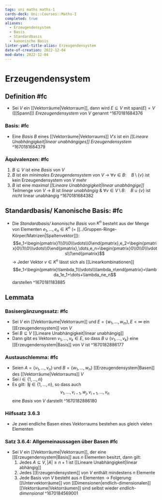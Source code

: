 ```yaml
---
tags: uni maths maths-1
cards-deck: Uni::Courses::Maths-I
completed: true
aliases:
  - Erzeugendensystem
  - Basis
  - Standardbasis
  - kanonische Basis
linter-yaml-title-alias: Erzeugendensystem
date-of-creation: 2022-12-04
mod-date: 2022-12-04
---
```


# Erzeugendensystem

## Definition #fc
- Sei $V$ ein [[Vektorräume|Vektorraum]], dann wird $E\subseteq V$ mit $\text{span}(E)=V$ ([[Spann]]) *Erezeugendensystem* von $V$ genannt
^1670181684376

### Basis: #fc
- Eine *Basis* $B$ eines [[Vektorräume|Vektorraums]] $V's$ ist ein *[[Lineare Unabhängigkeit|linear unabhängiges]] Erzeugendensystem*
^1670181684379

### Äquivalenzen: #fc
1. $B\subseteq V$ ist eine *Basis* von $V$
2. $B$ ist ein *minimales Erzeugendensystem* von $V$
	 → $\forall v\in B:\quad B\setminus\{v\}$ ist kein Erzeugendensystem von $V$ mehr
3. $B$ ist eine *maximal [[Lineare Unabhängigkeit|linear unabhängige]]* Teilmenge von $V$
	 → $B$ ist *linear unabhängig* & $\forall v\in V\setminus B:\quad B\cup\{v\}$ ist *nicht* linear unabhängig
^1670181684382

## Standardbasis/ Kanonische Basis: #fc
- Die *Standardbasis/ kanonische Basis* von $K^n$ besteht aus der Menge von Elementen $e_1,\dots,e_n\in K^n$ (= [[../Gruppen-Ringe-Körper/Matrizen|Spaltenvektor]]):$$e_1=\begin{pmatrix}1\\0\\0\\\vdots\\0\end{pmatrix},e_2=\begin{pmatrix}0\\1\\0\\\vdots\\0\end{pmatrix},\dots,e_n=\begin{pmatrix}0\\0\\0\\\vdots\\1\end{pmatrix}$$
	→ Jeder Vektor $v\in K^n$ lässt sich als [[Linearkombinationen]] $$e_1=\begin{pmatrix}\lambda_1\\\vdots\\\lambda_n\end{pmatrix}=\lambda_1e_1+\dots+\lambda_ne_n$$ darstellen
^1670181183885

## Lemmata

### Basisergänzungssatz: #fc
- Sei $V$ ein [[Vektorräume|Vektorraum]] und $E=\{w_1,\dots,w_m\},E<\infty$ ein [[Erzeugendensystem]] von $V$
- Sei $B\subseteq V$ [[Lineare Unabhängigkeit|linear unabhängig]]
- Dann gibt es Vektoren $v_1,\dots,v_k\in E,$ so dass $B\cup\{v_1,\dots,v_k\}$ eine [[Erzeugendensystem|Basis]] von $V$ ist
^1670182886177

### Austauschlemma: #fc
- Seien $A=\{v_1,\dots,v_n\}$ und $B=\{w_1,\dots,w_n\}$ [[Erzeugendensystem|Basen]] des [[Vektorräume|Vektorraums]] $V$
- Sei $i\in\{1,\dots,n\}$
- Es gilt: $\exists j\in\{1,\dots,n\},$ so dass auch $${v_1,\dots,v_{i−1},w_j,v_{i+1},\dots,v_n}$$ eine *Basis* von $V$ darstellt
^1670182886180

### Hilfssatz 3.6.3
- Je zwei endliche Basen eines Vektorraums bestehen aus gleich vielen Elementen

### Satz 3.6.4: Allgemeinaussagen über Basen #fc
- Sei $V$ ein [[Vektorräume|Vektorraum]], der eine [[Erzeugendensystem|Basis]] aus $n$ Elementen besitzt, dann gilt:
	1. Jedes $A\subseteq V,|A|\geqslant n+1$ ist [[Lineare Unabhängigkeit|linear abhängig]]
	2. Jedes [[Erzeugendensystem]] von $V$ enthält mindestens $n$ Elemente
	3. Jede Basis von $V$ besteht aus $n$ Elementen
→ Folgerung: [[Untervektorräume]] von [[Dimensionen|endlich-dimensionalen]] [[Vektorräume|Vektorräumen]] sind selbst wieder *endlich-dimensional*
^1670184569001
